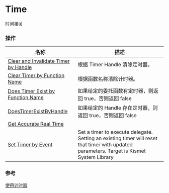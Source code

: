 # Time 

时间相关

### 操作  

| 名称 | 描述 |
|--|--|
| [Clear and Invalidate Timer by Handle](./clear-and-invalidate-timer-by-handle.md) | 根据 Timer Handle 清除定时器。 |
| [Clear Timer by Function Name](./clear-timer-by-function-name.md) | 根据函数名称清除计时器。 |
| [Does Timer Exist by Function Name](./dose-timer-exist-by-function-name.md) | 如果给定的委托函数有定时器，则返回 true，否则返回 false |
| [DoesTimerExistByHandle](./does-timer-exist-by-handle.md) | 如果给定的 Handle 存在定时器，则返回 true，否则返回 false |
| [Get Accurate Real Time](./get-accurate-real-time.md) | |
| [Set Timer by Event](./set-time-by-event.md) | Set a timer to execute delegate. Setting an existing timer will reset that timer with updated parameters. Target is Kismet System Library |

### 参考
[使用计时器](https://docs.unrealengine.com/4.27/zh-CN/InteractiveExperiences/UseTimers/)